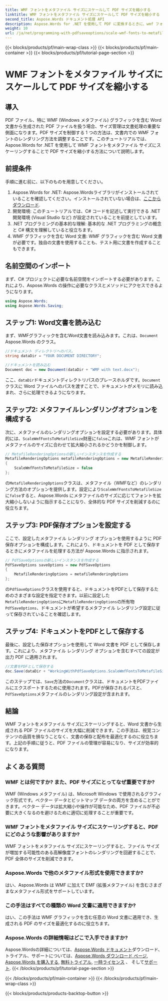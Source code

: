 ```yaml
---
title: WMF フォントをメタファイル サイズにスケールして PDF サイズを縮小する
linktitle: WMF フォントをメタファイル サイズにスケールして PDF サイズを縮小する
second_title: Aspose.Words ドキュメント処理 API
description: Aspose.Words for .NET を使用して PDF に変換するときに、wmf フォントをメタファイル サイズにスケールして PDF サイズを縮小する手順ガイド。
weight: 10
url: /ja/net/programming-with-pdfsaveoptions/scale-wmf-fonts-to-metafile-size/
---
```


{{< blocks/products/pf/main-wrap-class >}}
{{< blocks/products/pf/main-container >}}
{{< blocks/products/pf/tutorial-page-section >}}

# WMF フォントをメタファイル サイズにスケールして PDF サイズを縮小する

## 導入

PDF ファイル、特に WMF (Windows メタファイル) グラフィックを含む Word 文書から生成された PDF ファイルを扱う場合、サイズ管理は文書処理の重要な側面になります。PDF サイズを制御する 1 つの方法は、文書内での WMF フォントのレンダリング方法を調整することです。このチュートリアルでは、Aspose.Words for .NET を使用して WMF フォントをメタファイル サイズにスケーリングすることで PDF サイズを縮小する方法について説明します。

## 前提条件

手順に進む前に、以下のものを用意してください。

1. Aspose.Words for .NET: Aspose.Wordsライブラリがインストールされていることを確認してください。インストールされていない場合は、[ここからダウンロード](https://releases.aspose.com/words/net/).
2. 開発環境: このチュートリアルでは、C# コードを記述して実行できる .NET 開発環境 (Visual Studio など) が設定されていることを前提としています。
3. .NET プログラミングの基本的な理解: 基本的な .NET プログラミングの概念と C# 構文を理解していると役立ちます。
4. WMF グラフィックを含む Word 文書: WMF グラフィックを含む Word 文書が必要です。独自の文書を使用することも、テスト用に文書を作成することもできます。

## 名前空間のインポート

まず、C# プロジェクトに必要な名前空間をインポートする必要があります。これにより、Aspose.Words の操作に必要なクラスとメソッドにアクセスできるようになります。

```csharp
using Aspose.Words;
using Aspose.Words.Saving;
```

## ステップ1: Word文書を読み込む

まず、WMFグラフィックを含むWord文書を読み込みます。これは、`Document` Aspose.Words のクラス。

```csharp
//ドキュメント ディレクトリへのパス。
string dataDir = "YOUR DOCUMENT DIRECTORY";

//ドキュメントを読み込む
Document doc = new Document(dataDir + "WMF with text.docx");
```

ここ、`dataDir`ドキュメントディレクトリパスのプレースホルダです。`Document`クラスに Word ファイルへのパスを渡すことで、ドキュメントがメモリに読み込まれ、さらに処理できるようになります。

## ステップ2: メタファイルレンダリングオプションを構成する

次に、メタファイルのレンダリングオプションを設定する必要があります。具体的には、`ScaleWmfFontsToMetafileSize`財産に`false`これは、WMF フォントがメタファイルのサイズに合わせて拡大縮小されるかどうかを制御します。

```csharp
// MetafileRenderingOptionsの新しいインスタンスを作成する
MetafileRenderingOptions metafileRenderingOptions = new MetafileRenderingOptions
{
    ScaleWmfFontsToMetafileSize = false
};
```

の`MetafileRenderingOptions`クラスは、メタファイル（WMFなど）のレンダリング方法のオプションを提供します。設定により`ScaleWmfFontsToMetafileSize`に`false`すると、Aspose.Words にメタファイルのサイズに応じてフォントを拡大縮小しないように指示することになり、全体的な PDF サイズを削減するのに役立ちます。

## ステップ3: PDF保存オプションを設定する

ここで、設定したメタファイル レンダリング オプションを使用するように PDF 保存オプションを構成します。これにより、ドキュメントを PDF として保存するときにメタファイルを処理する方法が Aspose.Words に指示されます。

```csharp
// PdfSaveOptionsの新しいインスタンスを作成する
PdfSaveOptions saveOptions = new PdfSaveOptions
{
    MetafileRenderingOptions = metafileRenderingOptions
};
```

の`PdfSaveOptions`クラスを使用すると、ドキュメントをPDFとして保存するためのさまざまな設定を指定できます。以前に設定した`MetafileRenderingOptions`に`MetafileRenderingOptions`の所有物`PdfSaveOptions`、ドキュメントが希望するメタファイル レンダリング設定に従って保存されていることを確認します。

## ステップ4: ドキュメントをPDFとして保存する

最後に、設定した保存オプションを使用して Word 文書を PDF として保存します。これにより、メタファイル レンダリング オプションを含むすべての設定が出力 PDF に適用されます。


```csharp
//文書をPDFとして保存する
doc.Save(dataDir + "WorkingWithPdfSaveOptions.ScaleWmfFontsToMetafileSize.pdf", saveOptions);
```

このステップでは、`Save`方法の`Document`クラスは、ドキュメントをPDFファイルにエクスポートするために使用されます。PDFが保存されるパスと、`PdfSaveOptions`メタファイルのレンダリング設定が含まれます。

## 結論

WMF フォントをメタファイル サイズにスケーリングすると、Word 文書から生成される PDF ファイルのサイズを大幅に削減できます。この手法は、視覚コンテンツの品質を損なうことなく、文書の保存と配布を最適化するのに役立ちます。上記の手順に従うと、PDF ファイルの管理が容易になり、サイズが効率的になります。

## よくある質問

### WMF とは何ですか? また、PDF サイズにとってなぜ重要ですか?

WMF (Windows メタファイル) は、Microsoft Windows で使用されるグラフィック形式です。ベクター データとビットマップ データの両方を含めることができます。ベクター データは拡大縮小や操作が可能なため、PDF ファイルが不必要に大きくなるのを避けるために適切に処理することが重要です。

### WMF フォントをメタファイル サイズにスケーリングすると、PDF にどのような影響がありますか?

WMF フォントをメタファイル サイズにスケーリングすると、ファイル サイズが増加する可能性のある高解像度フォントのレンダリングを回避することで、PDF 全体のサイズを削減できます。

### Aspose.Words で他のメタファイル形式を使用できますか?

はい、Aspose.Words は WMF に加えて EMF (拡張メタファイル) を含むさまざまなメタファイル形式をサポートしています。

### この手法はすべての種類の Word 文書に適用できますか?

はい、この手法は WMF グラフィックを含む任意の Word 文書に適用でき、生成される PDF のサイズを最適化するのに役立ちます。

### Aspose.Words の詳細情報はどこで入手できますか?

 Aspose.Wordsの詳細については、[Aspose.Words ドキュメント](https://reference.aspose.com/words/net/)ダウンロード、トライアル、サポートについては、[Aspose.Words ダウンロード ページ](https://releases.aspose.com/words/net/), [Aspose.Words を購入する](https://purchase.aspose.com/buy), [無料トライアル](https://releases.aspose.com/), [一時ライセンス](https://purchase.aspose.com/temporary-license/) 、 そして[サポート](https://forum.aspose.com/c/words/8).
{{< /blocks/products/pf/tutorial-page-section >}}

{{< /blocks/products/pf/main-container >}}
{{< /blocks/products/pf/main-wrap-class >}}

{{< blocks/products/products-backtop-button >}}

